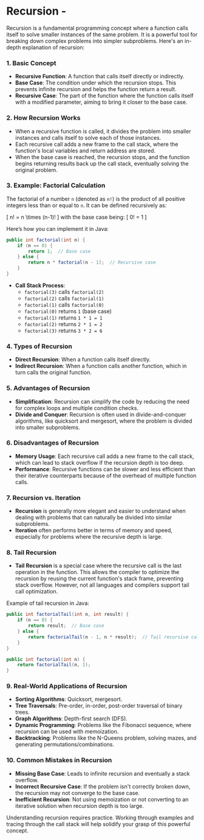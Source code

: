 # Recursion -

Recursion is a fundamental programming concept where a function calls itself to solve smaller instances of the same problem. It is a powerful tool for breaking down complex problems into simpler subproblems. Here's an in-depth explanation of recursion:

### 1. **Basic Concept**

- **Recursive Function**: A function that calls itself directly or indirectly.
- **Base Case**: The condition under which the recursion stops. This prevents infinite recursion and helps the function return a result.
- **Recursive Case**: The part of the function where the function calls itself with a modified parameter, aiming to bring it closer to the base case.

### 2. **How Recursion Works**

- When a recursive function is called, it divides the problem into smaller instances and calls itself to solve each of those instances.
- Each recursive call adds a new frame to the call stack, where the function's local variables and return address are stored.
- When the base case is reached, the recursion stops, and the function begins returning results back up the call stack, eventually solving the original problem.

### 3. **Example: Factorial Calculation**

The factorial of a number `n` (denoted as `n!`) is the product of all positive integers less than or equal to `n`. It can be defined recursively as:

\[
n! = n \times (n-1)!
\]
with the base case being:
\[
0! = 1
\]

Here’s how you can implement it in Java:

```java
public int factorial(int n) {
    if (n == 0) {
        return 1;  // Base case
    } else {
        return n * factorial(n - 1);  // Recursive case
    }
}
```

- **Call Stack Process**:
  - `factorial(3)` calls `factorial(2)`
  - `factorial(2)` calls `factorial(1)`
  - `factorial(1)` calls `factorial(0)`
  - `factorial(0)` returns `1` (base case)
  - `factorial(1)` returns `1 * 1 = 1`
  - `factorial(2)` returns `2 * 1 = 2`
  - `factorial(3)` returns `3 * 2 = 6`

### 4. **Types of Recursion**

- **Direct Recursion**: When a function calls itself directly.
- **Indirect Recursion**: When a function calls another function, which in turn calls the original function.

### 5. **Advantages of Recursion**

- **Simplification**: Recursion can simplify the code by reducing the need for complex loops and multiple condition checks.
- **Divide and Conquer**: Recursion is often used in divide-and-conquer algorithms, like quicksort and mergesort, where the problem is divided into smaller subproblems.

### 6. **Disadvantages of Recursion**

- **Memory Usage**: Each recursive call adds a new frame to the call stack, which can lead to stack overflow if the recursion depth is too deep.
- **Performance**: Recursive functions can be slower and less efficient than their iterative counterparts because of the overhead of multiple function calls.

### 7. **Recursion vs. Iteration**

- **Recursion** is generally more elegant and easier to understand when dealing with problems that can naturally be divided into similar subproblems.
- **Iteration** often performs better in terms of memory and speed, especially for problems where the recursive depth is large.

### 8. **Tail Recursion**

- **Tail Recursion** is a special case where the recursive call is the last operation in the function. This allows the compiler to optimize the recursion by reusing the current function's stack frame, preventing stack overflow. However, not all languages and compilers support tail call optimization.

Example of tail recursion in Java:

```java
public int factorialTail(int n, int result) {
    if (n == 0) {
        return result;  // Base case
    } else {
        return factorialTail(n - 1, n * result);  // Tail recursive call
    }
}

public int factorial(int n) {
    return factorialTail(n, 1);
}
```

### 9. **Real-World Applications of Recursion**

- **Sorting Algorithms**: Quicksort, mergesort.
- **Tree Traversals**: Pre-order, in-order, post-order traversal of binary trees.
- **Graph Algorithms**: Depth-first search (DFS).
- **Dynamic Programming**: Problems like the Fibonacci sequence, where recursion can be used with memoization.
- **Backtracking**: Problems like the N-Queens problem, solving mazes, and generating permutations/combinations.

### 10. **Common Mistakes in Recursion**

- **Missing Base Case**: Leads to infinite recursion and eventually a stack overflow.
- **Incorrect Recursive Case**: If the problem isn't correctly broken down, the recursion may not converge to the base case.
- **Inefficient Recursion**: Not using memoization or not converting to an iterative solution when recursion depth is too large.

Understanding recursion requires practice. Working through examples and tracing through the call stack will help solidify your grasp of this powerful concept.
